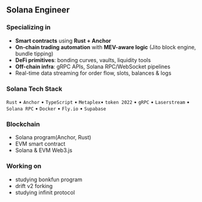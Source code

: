 
## Solana Engineer

### Specializing in
- **Smart contracts** using **Rust + Anchor**
- **On-chain trading automation** with **MEV-aware logic** (Jito block engine, bundle tipping)
- **DeFi primitives**: bonding curves, vaults, liquidity tools
- **Off-chain infra**: gRPC APIs, Solana RPC/WebSocket pipelines
- Real-time data streaming for order flow, slots, balances & logs
### Solana Tech Stack

`Rust` • `Anchor` • `TypeScript` • `Metaplex`• `token 2022` • `gRPC` • `Laserstream` • `Solana RPC` • `Docker` • `Fly.io` • `Supabase`

### Blockchain 
- Solana program(Anchor, Rust)
- EVM smart contract
- Solana & EVM Web3.js

### Working on 
- studying bonkfun program
- drift v2 forking
- studying infinit protocol



